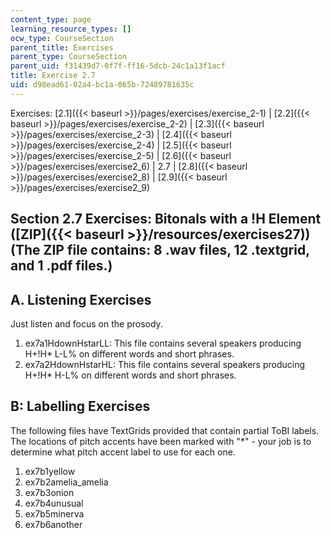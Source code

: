 ```yaml
---
content_type: page
learning_resource_types: []
ocw_type: CourseSection
parent_title: Exercises
parent_type: CourseSection
parent_uid: f31439d7-0f7f-ff16-5dcb-24c1a13f1acf
title: Exercise 2.7
uid: d98ead61-02a4-bc1a-065b-72489781635c
---
```


Exercises: [2.1]({{< baseurl >}}/pages/exercises/exercise_2-1) | [2.2]({{< baseurl >}}/pages/exercises/exercise_2-2) | [2.3]({{< baseurl >}}/pages/exercises/exercise_2-3) | [2.4]({{< baseurl >}}/pages/exercises/exercise_2-4) | [2.5]({{< baseurl >}}/pages/exercises/exercise_2-5) | [2.6]({{< baseurl >}}/pages/exercises/exercise2_6) | 2.7 | [2.8]({{< baseurl >}}/pages/exercises/exercise2_8) | [2.9]({{< baseurl >}}/pages/exercises/exercise2_9)

Section 2.7 Exercises: Bitonals with a !H Element ([ZIP]({{< baseurl >}}/resources/exercises27)) (The ZIP file contains: 8 .wav files, 12 .textgrid, and 1 .pdf files.)
-----------------------------------------------------------------------------------------------------------------------------------------------------------------------

A. Listening Exercises
----------------------

Just listen and focus on the prosody.

1.  ex7a1HdownHstarLL: This file contains several speakers producing H+!H\* L-L% on different words and short phrases.
2.  ex7a2HdownHstarHL: This file contains several speakers producing H+!H\* H-L% on different words and short phrases.

B: Labelling Exercises
----------------------

The following files have TextGrids provided that contain partial ToBI labels. The locations of pitch accents have been marked with "\*" - your job is to determine what pitch accent label to use for each one.

1.  ex7b1yellow
2.  ex7b2amelia\_amelia
3.  ex7b3onion
4.  ex7b4unusual
5.  ex7b5minerva
6.  ex7b6another
